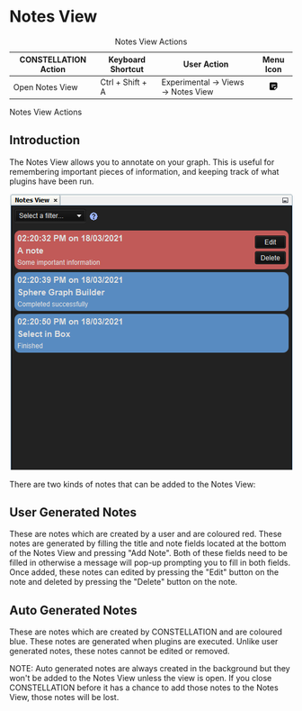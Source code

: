 # Notes View

<table data-border="1">
<caption>Notes View Actions</caption>
<thead>
<tr class="header">
<th scope="col"><strong>CONSTELLATION Action</strong></th>
<th scope="col"><strong>Keyboard Shortcut</strong></th>
<th scope="col"><strong>User Action</strong></th>
<th style="text-align: center;" scope="col"><strong>Menu Icon</strong></th>
</tr>
</thead>
<tbody>
<tr class="odd">
<td>Open Notes View</td>
<td>Ctrl + Shift + A</td>
<td>Experimental -&gt; Views -&gt; Notes View</td>
<td style="text-align: center;"><img src="../resources/notes-view.png" alt="Notes View Icon" /></td>
</tr>
</tbody>
</table>

Notes View Actions

## Introduction

The Notes View allows you to annotate on your graph. This is useful for
remembering important pieces of information, and keeping track of what
plugins have been run.

<div style="text-align: center">

![Notes View](resources/NotesView.png)

</div>

There are two kinds of notes that can be added to the Notes View:

## User Generated Notes

These are notes which are created by a user and are coloured red. These
notes are generated by filling the title and note fields located at the
bottom of the Notes View and pressing "Add Note". Both of these fields
need to be filled in otherwise a message will pop-up prompting you to
fill in both fields. Once added, these notes can edited by pressing the
"Edit" button on the note and deleted by pressing the "Delete" button on
the note.

## Auto Generated Notes

These are notes which are created by CONSTELLATION and are coloured
blue. These notes are generated when plugins are executed. Unlike user
generated notes, these notes cannot be edited or removed.

NOTE: Auto generated notes are always created in the background but they
won't be added to the Notes View unless the view is open. If you close
CONSTELLATION before it has a chance to add those notes to the Notes
View, those notes will be lost.
